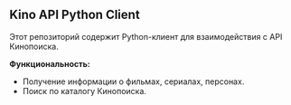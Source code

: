 ## Kino API Python Client

Этот репозиторий содержит Python-клиент для взаимодействия с API Кинопоиска. 

**Функциональность:**

* Получение информации о фильмах, сериалах, персонах.
* Поиск по каталогу Кинопоиска.

